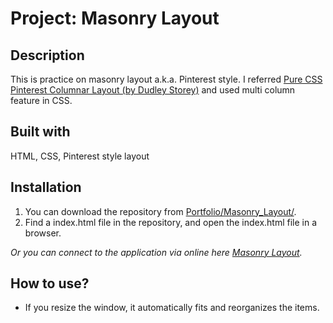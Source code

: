 # Project: Masonry Layout

## Description

This is practice on masonry layout a.k.a. Pinterest style. I referred [Pure CSS Pinterest Columnar Layout (by Dudley Storey)](https://codepen.io/dudleystorey/full/yqrhw) and used multi column feature in CSS.

## Built with

HTML, CSS, Pinterest style layout

## Installation

1. You can download the repository from
[Portfolio/Masonry_Layout/](https://github.com/leachung/Portfolio/tree/master/Mansonry_Layout/).
2. Find a index.html file in the repository, and open the index.html file in a browser.

*Or you can connect to the application via online here [Masonry Layout](https://leachung.github.io/Portfolio/Mansonry_Layout/index.html).*

## How to use?

  - If you resize the window, it automatically fits and reorganizes the items.
